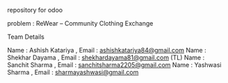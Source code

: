 repository for odoo

problem : ReWear – Community Clothing Exchange

Team Details

Name : Ashish Katariya , Email : ashishkatariya84@gmail.com
Name : Shekhar Dayama , Email : shekhardayama81@gmail.com   (TL)
Name : Sanchit Sharma , Email : sanchitsharma2205@gmail.com
Name : Yashwasi Sharma , Email : sharmayashwasi@gmail.com
